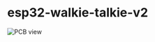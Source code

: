 # esp32-walkie-talkie-v2


![PCB view](https://github.com/kawashimaken/esp32-walkie-talkie-v2/blob/main/hardware/kicad/esp32-walkie-talkie-v2.jpg)
